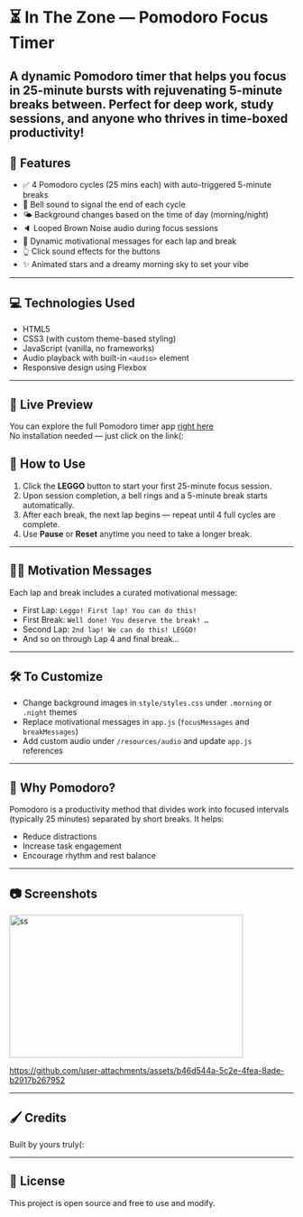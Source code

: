 # ⏳ In The Zone — Pomodoro Focus Timer
A dynamic Pomodoro timer that helps you focus in 25-minute bursts with rejuvenating 5-minute breaks between. 
Perfect for deep work, study sessions, and anyone who thrives in time-boxed productivity! 
---

## 🌟 Features
- ✅ 4 Pomodoro cycles (25 mins each) with auto-triggered 5-minute breaks
- 🔔 Bell sound to signal the end of each cycle
- 🌤️ Background changes based on the time of day (morning/night)
- 🔈 Looped Brown Noise audio during focus sessions
- 💬 Dynamic motivational messages for each lap and break
- 👆 Click sound effects for the buttons
- ✨ Animated stars and a dreamy morning sky to set your vibe
---

## 💻 Technologies Used
- HTML5  
- CSS3 (with custom theme-based styling)  
- JavaScript (vanilla, no frameworks)  
- Audio playback with built-in `<audio>` element  
- Responsive design using Flexbox
---

## 🔎 Live Preview
You can explore the full Pomodoro timer app [right here](https://nur-syahirah.github.io/pomodoro-app/)  
No installation needed — just click on the link(:

## 🚀 How to Use
1. Click the **LEGGO** button to start your first 25-minute focus session.
2. Upon session completion, a bell rings and a 5-minute break starts automatically.
3. After each break, the next lap begins — repeat until 4 full cycles are complete.
4. Use **Pause** or **Reset** anytime you need to take a longer break.
---

## 💪🏼 Motivation Messages
Each lap and break includes a curated motivational message:
- First Lap: `Leggo! First lap! You can do this!`
- First Break: `Well done! You deserve the break! …`
- Second Lap: `2nd lap! We can do this! LEGGO!`
- And so on through Lap 4 and final break...
---

## 🛠️ To Customize
- Change background images in `style/styles.css` under `.morning` or `.night` themes
- Replace motivational messages in `app.js` (`focusMessages` and `breakMessages`)
- Add custom audio under `/resources/audio` and update `app.js` references
---

## 🧠 Why Pomodoro?
Pomodoro is a productivity method that divides work into focused intervals (typically 25 minutes) separated by short breaks. It helps:
- Reduce distractions
- Increase task engagement
- Encourage rhythm and rest balance
---

## 📷 Screenshots
<img width="414" height="253" alt="ss" src="https://github.com/user-attachments/assets/40724ff4-1883-4d7e-bf99-8badd74134ab" />

https://github.com/user-attachments/assets/b46d544a-5c2e-4fea-8ade-b2917b267952

---

## 🖌️ Credits

Built by yours truly(:

---

## 📄 License
This project is open source and free to use and modify.
